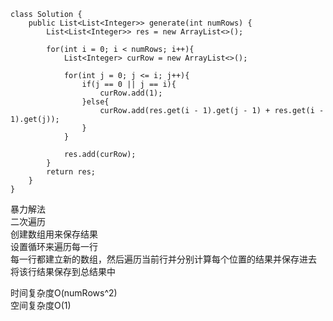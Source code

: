 ```
class Solution {
    public List<List<Integer>> generate(int numRows) {
        List<List<Integer>> res = new ArrayList<>();

        for(int i = 0; i < numRows; i++){
            List<Integer> curRow = new ArrayList<>();
            
            for(int j = 0; j <= i; j++){
                if(j == 0 || j == i){
                    curRow.add(1);
                }else{
                    curRow.add(res.get(i - 1).get(j - 1) + res.get(i - 1).get(j));
                }
            }

            res.add(curRow);
        }
        return res;
    }
}
```


暴力解法    
二次遍历  
创建数组用来保存结果  
设置循环来遍历每一行   
每一行都建立新的数组，然后遍历当前行并分别计算每个位置的结果并保存进去  
将该行结果保存到总结果中  

时间复杂度O(numRows^2)   
空间复杂度O(1) 
